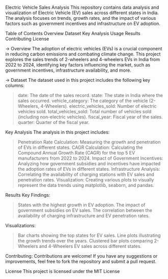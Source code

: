 Electric Vehicle Sales Analysis
This repository contains data analysis and visualization of Electric Vehicle (EV) sales across different states in India. The analysis focuses on trends, growth rates, and the impact of various factors such as government incentives and infrastructure on EV adoption.

Table of Contents
Overview
Dataset
Key Analysis
Usage
Results
Contributing
License

-> Overview
The adoption of electric vehicles (EVs) is a crucial component in reducing carbon emissions and combating climate change. This project explores the sales trends of 2-wheelers and 4-wheelers EVs in India from 2022 to 2024, identifying key factors influencing the market, such as government incentives, infrastructure availability, and more.

-> Dataset
The dataset used in this project includes the following key columns:
> date: The date of the sales record.
> state: The state in India where the sales occurred.
> vehicle_category: The category of the vehicle (2-Wheelers, 4-Wheelers).
> electric_vehicles_sold: Number of electric vehicles sold.
> total_vehicles_sold: Total number of vehicles sold (including non-electric vehicles).
> fiscal_year: Fiscal year of the sales.
> quarter: Quarter of the fiscal year.

Key Analysis
The analysis in this project includes:

> Penetration Rate Calculation: Measuring the growth and penetration of EVs in different states.
> CAGR Calculation: Calculating the Compound Annual Growth Rate (CAGR) for the top 5 EV manufacturers from 2022 to 2024.
> Impact of Government Incentives: Analyzing how government subsidies and incentives have impacted the adoption rates of EVs in different states.
> Infrastructure Analysis: Correlating the availability of charging stations with EV sales and penetration rates.
> Visualization: Creating various plots to visually represent the data trends using matplotlib, seaborn, and pandas.


Results
Key Findings:
> States with the highest growth in EV adoption.
> The impact of government subsidies on EV sales.
> The correlation between the availability of charging infrastructure and EV penetration rates.

Visualizations:
> Bar charts showing the top states for EV sales.
> Line plots illustrating the growth trends over the years.
> Clustered bar plots comparing 2-Wheelers and 4-Wheelers EV sales across different states.

Contributing: 
Contributions are welcome! If you have any suggestions or improvements, feel free to fork the repository and submit a pull request.

License
This project is licensed under the MIT License 
